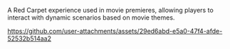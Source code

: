 A Red Carpet experience used in movie premieres, allowing players to interact with dynamic scenarios based on movie themes.

https://github.com/user-attachments/assets/29ed6abd-e5a0-47f4-afde-52532b514aa2

